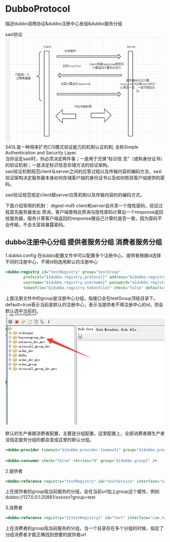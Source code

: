 # DubboProtocol
描述dubbo调用协议&amp;dubbo注册中心发组&amp;dubbo服务分组

sasl协议
![](https://github.com/tsmairc/DubboProtocol/blob/master/image/sasl.png?raw=true)
SASL是一种用来扩充C/S模式验证能力的机制认证机制,  全称Simple Authentication and Security Layer.<br/>
当你设定sasl时，你必须决定两件事；一是用于交换“标识信 息”（或称身份证书）的验证机制；一是决定标识信息存储方法的验证架构。<br/>
sasl验证机制规范client与server之间的应答过程以及传输内容的编码方法，sasl验证架构决定服务器本身如何存储客户端的身份证书以及如何核验客户端提供的密码。
 

 sasl验证规范规定client跟server应答机制以及传输内容的的编码方式。
 
 下面介绍常用的机制：
 digest-md5
 client和server会共享一个隐性密码，验证过程首先服务器发出 质询，客户端使用此质询与隐性密码计算出一个response返回给服务器，服务计算客户端返回的response跟自己计算的是否一致，因为密码不会传输，不会太容易暴露密码。
 
 
 
 ## dubbo注册中心分组 提供者服务分组 消费者服务分组
 
 1.dubbo.config
 在dubbo配置文件中可以配置多个注册中心，提供者根据id选择不同的注册中心，不填Id则选用默认的注册中心
```xml
<dubbo:registry id="testRegistry" group="testGroup"
		protocol="${dubbo.registry.protocol}" address="${dubbo.registry.address}"
		username="${dubbo.registry.username}" password="${dubbo.registry.password}"
		tokenfile="${dubbo.registry.tokenfile}" check="false" default="true" />
```
上面注册文件中的group是注册中心分组，指接口全在testGroup顶级目录下。default=true表示当前是默认的注册中心，表示当提供者不填注册中心的id，则会默认选中当前的。
![](https://github.com/tsmairc/DubboProtocol/blob/master/image/zookeeper_tree.png?raw=true)

默认的生产者跟消费者配置，主要是分组配置，这里配置上，全部消费者跟生产者没指定服务分组的都会变成这里的默认分组。
```xml
<dubbo:provider timeout="${dubbo.provider.timeout}" group="${dubbo.group}" />

<dubbo:consumer check="false" retries="0" group="${dubbo.group}" />

```

2.提供者
```xml
<dubbo:reference registry="testRegistry" id="testService" interface="com.test.TestService"  group="test"/>
```
上在提供者的group指当前服务的分组，会在当前url加上group这个属性，例如dubbo://127.0.0.1:20881/xxxxxx?group=test

3.消费者
```xml
<dubbo:reference registry="${testRegistry}" id="test" interface="com.test.TestService" group="test"/>
```
上在消费者的group指当前服务的分组，当一个目录存在多个分组的时候，指定了分组消费者才能正确找到想要的提供者url
